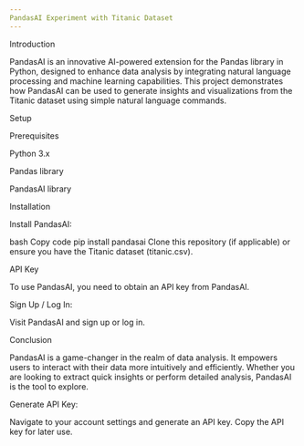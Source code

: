 ```yaml
---
PandasAI Experiment with Titanic Dataset
---
```


Introduction

PandasAI is an innovative AI-powered extension for the Pandas library in Python, designed to enhance data analysis by integrating natural language processing and machine learning capabilities. 
This project demonstrates how PandasAI can be used to generate insights and visualizations from the Titanic dataset using simple natural language commands.

Setup

Prerequisites

Python 3.x

Pandas library

PandasAI library


Installation

Install PandasAI:

bash
Copy code
pip install pandasai
Clone this repository (if applicable) or ensure you have the Titanic dataset (titanic.csv).

API Key

To use PandasAI, you need to obtain an API key from PandasAI.

Sign Up / Log In:

Visit PandasAI and sign up or log in.


Conclusion

PandasAI is a game-changer in the realm of data analysis. It empowers users to interact with their data more intuitively and efficiently. 
Whether you are looking to extract quick insights or perform detailed analysis, PandasAI is the tool to explore.

Generate API Key:

Navigate to your account settings and generate an API key.
Copy the API key for later use.


